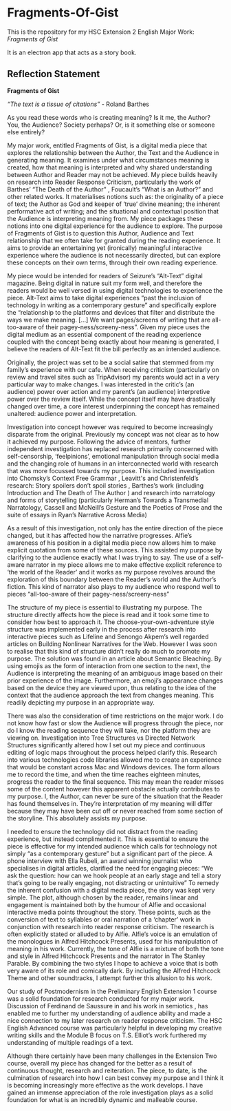 # Fragments-Of-Gist

This is the repository for my HSC Extension 2 English Major Work: *Fragments of Gist*

It is an electron app that acts as a story book.

## Reflection Statement


**Fragments of Gist**

*“The text is a tissue of citations”* - Roland Barthes

As you read these words who is creating meaning? Is it me, the Author?  You, the Audience? Society perhaps? Or, is it something else or someone else entirely?

My major work, entitled Fragments of Gist, is a digital media piece that explores the relationship between the Author, the Text and the Audience in generating meaning. It examines under what circumstances meaning is created, how that meaning is interpreted and why shared understanding between Author and Reader may not be achieved. My piece builds heavily on research into Reader Response Criticism, particularly the work of Barthes’ “The Death of the Author” , Foucault’s “What is an Author?” and other related works. It materialises notions such as: the originality of a piece of text; the Author as God and keeper of ‘true’ divine meaning; the inherent performative act of writing; and the situational and contextual position that the Audience is interpreting meaning from. My piece packages these notions into one digital experience for the audience to explore. The purpose of Fragments of Gist is to question this Author, Audience and Text relationship that we often take for granted during the reading experience. It aims to provide an entertaining yet (ironically) meaningful interactive experience where the audience is not necessarily directed, but can explore these concepts on their own terms, through their own reading experience.

My piece would be intended for readers of Seizure’s “Alt-Text” digital magazine. Being digital in nature suit my form well, and therefore the readers would be well versed in using digital technologies to experience the piece. Alt-Text aims to take digital experiences “past the inclusion of technology in writing as a contemporary gesture” and specifically explore the “relationship to the platforms and devices that filter and distribute the ways we make meaning. [...] We want pages/screens of writing that are all-too-aware of their pagey-ness/screeny-ness”. Given my piece uses the digital medium as an essential component of the reading experience coupled with the concept being exactly about how meaning is generated, I believe the readers of Alt-Text fit the bill perfectly as an intended audience.

Originally, the project was set to be a social satire that stemmed from my family’s experience with our cafe. When receiving criticism (particularly on review and travel sites such as TripAdvisor) my parents would act in a very particular way to make changes. I was interested in the critic’s (an audience) power over action and my parent’s (an audience) interpretive power over the review itself. While the concept itself may have drastically changed over time, a core interest underpinning the concept has remained unaltered: audience power and interpretation. 

Investigation into concept however was required to become increasingly disparate from the original. Previously my concept was not clear as to how it achieved my purpose. Following the advice of mentors, further independent investigation has replaced research primarily concerned with self-censorship, ‘feelpinions’, emotional manipulation through social media  and the changing role of humans in an interconnected world  with research that was more focussed towards my purpose. This included investigation into Chomsky’s Context Free Grammar  , Leavitt's and Christenfeld’s research: Story spoilers don’t spoil stories , Barthes’s work (including Introduction and The Death of The Author ) and research into narratology and forms of storytelling (particularly Herman’s Towards a Transmedial Narratology, Cassell and McNeill’s Gesture and the Poetics of Prose and the suite of essays in Ryan’s Narrative Across Media)

As a result of this investigation, not only has the entire direction of the piece changed, but it has affected how the narrative progresses. Alfie’s awareness of his position in a digital media piece now allows him to make explicit quotation from some of these sources. This assisted my purpose by clarifying to the audience exactly what I was trying to say. The use of a self-aware narrator in my piece allows me to make effective explicit reference to ‘the world of the Reader’ and it works as my purpose revolves around the exploration of this boundary between the Reader’s world and the Author’s fiction. This kind of narrator also plays to my audience who respond well to pieces “all-too-aware of their pagey-ness/screeny-ness”

The structure of my piece is essential to illustrating my purpose. The structure directly affects how the piece is read and it took some time to consider how best to approach it. The choose-your-own-adventure style structure was implemented early in the process after research into interactive pieces such as Lifeline and Senongo Akpem’s well regarded articles on Building Nonlinear Narratives for the Web. However I was soon to realise that this kind of structure didn’t really do much to promote my purpose. The solution was found in an article about Semantic Bleaching. By using emojis as the form of interaction from one section to the next, the Audience is interpreting the meaning of an ambiguous image based on their prior experience of the image. Furthermore, an emoji’s appearance changes based on the device they are viewed upon, thus relating to the idea of the context that the audience approach the text from changes meaning. This readily depicting my purpose in an appropriate way.

There was also the consideration of time restrictions on the major work. I do not know how fast or slow the Audience will progress through the piece, nor do I know the reading sequence they will take, nor the platform they are viewing on. Investigation into Tree Structures vs Directed Network Structures significantly altered how I set out my piece and continuous editing of logic maps throughout the process helped clarify this. Research into various technologies code libraries allowed me to create an experience that would be constant across Mac and Windows devices. The form allows me to record the time, and when the time reaches eighteen minutes, progress the reader to the final sequence. This may mean the reader misses some of the content however this apparent obstacle actually contributes to my purpose. I, the Author, can never be sure of the situation that the Reader has found themselves in. They’re interpretation of my meaning will differ because they may have been cut off or never reached from some section of the storyline. This absolutely assists my purpose.

I needed to ensure the technology did not distract from the reading experience, but instead complimented it. This is essential to ensure the piece is effective for my intended audience which calls for technology not simply “as a contemporary gesture” but a significant part of the piece. A phone interview with Ella Rubeli, an award winning journalist who specialises in digital articles, clarified the need for engaging pieces:
“We ask the question: how can we hook people at an early stage and tell a story that’s going to be really engaging, not distracting or unintuitive”
To remedy the inherent confusion with a digital media piece, the story was kept very simple. The plot, although chosen by the reader, remains linear and engagement is maintained both by the humour of Alfie and occasional interactive media points throughout the story. These points, such as the conversion of text to syllables or oral narration of a ‘chapter’ work in conjunction with research into reader response criticism. The research is often explicitly stated or alluded to by Alfie. Alfie’s voice is an emulation of the monologues in Alfred Hitchcock Presents, used for his manipulation of meaning in his work. Currently, the tone of Alfie is a mixture of both the tone and style in Alfred Hitchcock Presents and the narrator in The Stanley Parable. By combining the two styles I hope to achieve a voice that is both very aware of its role and comically dark. By including the Alfred Hitchcock Theme and other soundtracks, I attempt further this allusion to his work.

Our study of Postmodernism in the Preliminary English Extension 1 course was a solid foundation for research conducted for my major work. Discussion of Ferdinand de Saussure in and his work in semiotics , has enabled me to further my understanding of audience ability and made a nice connection to my later research on reader response criticism. The HSC English Advanced course was particularly helpful in developing my creative writing skills and the Module B focus on T.S. Elliot’s work furthered my understanding of multiple readings of a text.

Although there certainly have been many challenges in the Extension Two course, overall my piece has changed for the better as a result of continuous thought, research and reiteration. The piece, to date, is the culmination of research into how I can best convey my purpose and I think it is becoming increasingly more effective as the work develops. I have gained an immense appreciation of the role investigation plays as a solid foundation for what is an incredibly dynamic and malleable course.

